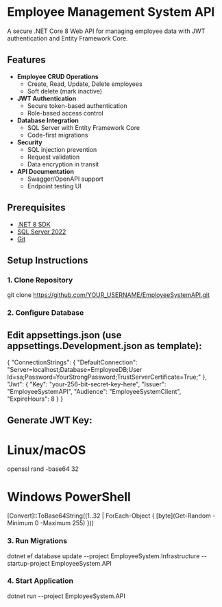 # Employee Management System API

A secure .NET Core 8 Web API for managing employee data with JWT authentication and Entity Framework Core.

## Features
- **Employee CRUD Operations**
  - Create, Read, Update, Delete employees
  - Soft delete (mark inactive)
- **JWT Authentication**
  - Secure token-based authentication
  - Role-based access control
- **Database Integration**
  - SQL Server with Entity Framework Core
  - Code-first migrations
- **Security**
  - SQL injection prevention
  - Request validation
  - Data encryption in transit
- **API Documentation**
  - Swagger/OpenAPI support
  - Endpoint testing UI

## Prerequisites
- [.NET 8 SDK](https://dotnet.microsoft.com/download)
- [SQL Server 2022](https://www.microsoft.com/en-us/sql-server/sql-server-downloads)
- [Git](https://git-scm.com/downloads)

## Setup Instructions

### 1. Clone Repository
git clone https://github.com/YOUR_USERNAME/EmployeeSystemAPI.git

### 2. Configure Database
## Edit appsettings.json (use appsettings.Development.json as template):
{
  "ConnectionStrings": {
    "DefaultConnection": "Server=localhost;Database=EmployeeDB;User Id=sa;Password=YourStrongPassword;TrustServerCertificate=True;"
  },
  "Jwt": {
    "Key": "your-256-bit-secret-key-here",
    "Issuer": "EmployeeSystemAPI",
    "Audience": "EmployeeSystemClient",
    "ExpireHours": 8
  }
}

## Generate JWT Key:
# Linux/macOS
openssl rand -base64 32

# Windows PowerShell
[Convert]::ToBase64String((1..32 | ForEach-Object { [byte](Get-Random -Minimum 0 -Maximum 255) }))

### 3. Run Migrations
dotnet ef database update --project EmployeeSystem.Infrastructure --startup-project EmployeeSystem.API

### 4. Start Application
dotnet run --project EmployeeSystem.API
